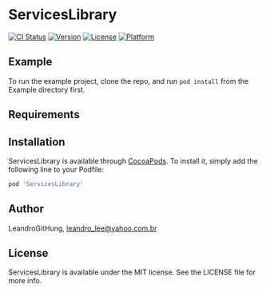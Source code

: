 # ServicesLibrary

[![CI Status](https://img.shields.io/travis/LeandroGitHung/ServicesLibrary.svg?style=flat)](https://travis-ci.org/LeandroGitHung/ServicesLibrary)
[![Version](https://img.shields.io/cocoapods/v/ServicesLibrary.svg?style=flat)](https://cocoapods.org/pods/ServicesLibrary)
[![License](https://img.shields.io/cocoapods/l/ServicesLibrary.svg?style=flat)](https://cocoapods.org/pods/ServicesLibrary)
[![Platform](https://img.shields.io/cocoapods/p/ServicesLibrary.svg?style=flat)](https://cocoapods.org/pods/ServicesLibrary)

## Example

To run the example project, clone the repo, and run `pod install` from the Example directory first.

## Requirements

## Installation

ServicesLibrary is available through [CocoaPods](https://cocoapods.org). To install
it, simply add the following line to your Podfile:

```ruby
pod 'ServicesLibrary'
```

## Author

LeandroGitHung, leandro_lee@yahoo.com.br

## License

ServicesLibrary is available under the MIT license. See the LICENSE file for more info.
